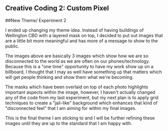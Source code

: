 ## Creative Coding 2: Custom Pixel

##New Theme/ Experiment 2

I ended up changing my theme idea. Instead of having buildings of Wellington CBD with a layered mask on top, I decided to put out images that are a little bit more meaningful and has more of a message to show to the public.

The images above are basically 3 images which show how we are so disconnected to the world as we are often on our phones/technology. Because this is a "one time" opportunity to have my work show up on a billboard, I thought that I may as well have something up that matters which will get people thinking and show them what we're becoming.

The masks which have been overlaid on top of each photo highlights important aspects within the image, however, I haven't actually changed any of the code from my last experiment, but my next plan is to apply grid techniques to create a "jail-like" background which enhances that kind of "disconnected feel" that I am aiming for within my final images.

This is the final theme I am sticking to and I will be further refining these images until they are up to the standard that I am happy with. 
